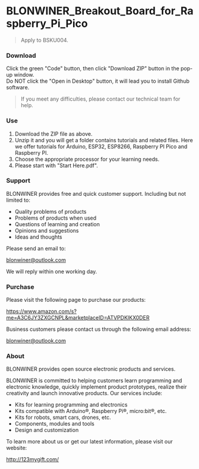 # BLONWINER_Breakout_Board_for_Raspberry_Pi_Pico
> Apply to BSKU004.

### Download

Click the green "Code" button, then click "Download ZIP" button in the pop-up window.  
Do NOT click the "Open in Desktop" button, it will lead you to install Github software.

> If you meet any difficulties, please contact our technical team for help.

### Use

1. Download the ZIP file as above.
2. Unzip it and you will get a folder contains tutorials and related files.
   Here we offer tutorials for Arduino, ESP32, ESP8266, Raspberry PI Pico and Raspberry PI.
3. Choose the appropriate processor for your learning needs.
4. Please start with "Start Here.pdf".


### Support

BLONWINER provides free and quick customer support. Including but not limited to:

* Quality problems of products
* Problems of products when used
* Questions of learning and creation
* Opinions and suggestions
* Ideas and thoughts

Please send an email to:

[blonwiner@outlook.com](mailto:blonwiner@outlook.com)

We will reply within one working day.

### Purchase

Please visit the following page to purchase our products:

https://www.amazon.com/s?me=A3C6JY3ZXGCNPL&marketplaceID=ATVPDKIKX0DER

Business customers please contact us through the following email address:

[blonwiner@outlook.com](mailto:blonwiner@outlook.com)

### About

BLONWINER provides open source electronic products and services.

BLONWINER is committed to helping customers learn programming and electronic knowledge, quickly implement product prototypes, realize their creativity and launch innovative products. Our services include:

* Kits for learning programming and electronics
* Kits compatible with Arduino®, Raspberry Pi®, micro:bit®, etc.
* Kits for robots, smart cars, drones, etc.
* Components, modules and tools
* Design and customization

To learn more about us or get our latest information, please visit our website:

http://123mygift.com/
